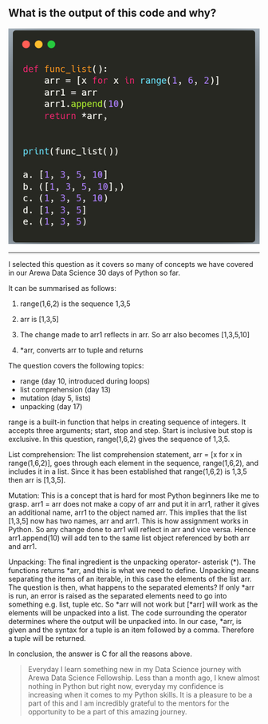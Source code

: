 
**What is the output of this code and why?**
---




![](https://github.com/lukmanaj/mind-palace/blob/main/resources/practice.png)




---

I selected this question as it covers so many of concepts we have covered in our  Arewa Data Science 30 days of Python so far.

It can be summarised as follows:
1. range(1,6,2) is the sequence 1,3,5

2. arr is [1,3,5]

3. The change made to arr1 reflects in arr. So arr also becomes [1,3,5,10]

4. *arr, converts arr to tuple and returns

The question covers the following topics: 
- range (day 10, introduced during loops)
- list comprehension (day 13)
- mutation (day 5, lists)
- unpacking (day 17)

range is a built-in function that helps in creating sequence of integers. It accepts three arguments; start, stop and step. Start is inclusive but stop is exclusive. In this question, range(1,6,2) gives the sequence of 1,3,5.

List comprehension: The list comprehension statement, arr = [x for x in range(1,6,2)], goes through each element in the sequence, range(1,6,2), and includes it in a list. Since it has been established that range(1,6,2) is 1,3,5 then arr is [1,3,5].

Mutation: This is a concept that is hard for most Python beginners like me to grasp. 
arr1 = arr does not make a copy of arr and put it in arr1, rather it gives an additional name, arr1 to the object named arr. This implies that the list [1,3,5] now has two names, arr and arr1. This is how assignment works in Python. So any change done to arr1 will reflect in arr and vice versa. Hence arr1.append(10) will add ten to the same list object referenced by both arr and arr1.

Unpacking: The final ingredient is the unpacking operator- asterisk (*). The functions returns *arr, and this is what we need to define. Unpacking means separating the items of an iterable, in this case the elements of the list arr. The question is then, what happens to the separated elements? If only *arr is run, an error is raised as the separated elements need to go into something e.g. list, tuple etc. So *arr will not work but [*arr] will work as the elements will be unpacked into a list. The code surrounding the operator determines where the output will be unpacked into. In our case, *arr, is given and the syntax for a tuple is an item followed by a comma. Therefore a tuple will be returned. 

In conclusion, the answer is C for all the reasons above. 

> Everyday I learn something new in my Data Science journey with Arewa Data Science Fellowship. Less than a month ago, I knew almost nothing in Python but right now, everyday my confidence is increasing when it comes to my Python skills. It is a pleasure to be a part of this and I am incredibly grateful to the mentors for the opportunity to be a part of this amazing journey. 





